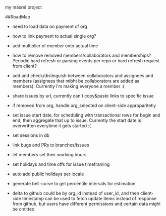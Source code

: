 my masrel project

##RoadMap

- need to load data on payment of org

- how to link payment to actual single org?

- add multiplier of member onto actual time

- how to remove removed members/collaborators and memberships? Periodic hard refresh
or parsing events per repo or hard refresh request from client?

- add and check/distinguish between collaborators and assignees and members (assignees that 
 mibht be collaborators are added as members). Currently i'm making everyone a member :(
 
- share issues by url, currently can't copy&paste links to specific issue

- if removed from org, handle org_selected on client-side approparitetly

- set issue start date, for scheduling with transactional rows for begin and end, then
	aggregate that up to issue. Currently the start date is overwritten everytime
	it gets started :(

- set sessions in db

- link bugs and PRs to branches/issues

- let members set their working hours
- set holidays and time offs for issue timeframing

- auto add public holidays per locale

- generate bell-curve to get percentile intervals for estimation

- delta to github could be by org_id instead of user_id, and then client-side timestamp
can be used to fetch update items instead of response from github, but users have
different permissions and certain data might be omitted

